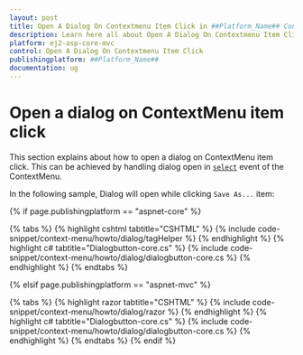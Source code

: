 ```yaml
---
layout: post
title: Open A Dialog On Contextmenu Item Click in ##Platform_Name## Context Menu Component
description: Learn here all about Open A Dialog On Contextmenu Item Click in Syncfusion ##Platform_Name## Context Menu component and more.
platform: ej2-asp-core-mvc
control: Open A Dialog On Contextmenu Item Click
publishingplatform: ##Platform_Name##
documentation: ug
---
```


# Open a dialog on ContextMenu item click

This section explains about how to open a dialog on ContextMenu item click. This can be achieved by
handling dialog open in [`select`](https://help.syncfusion.com/cr/cref_files/aspnetcore-js2/aspnetcore/Syncfusion.EJ2~Syncfusion.EJ2.Navigations.ContextMenu~Select.html) event of the ContextMenu.

In the following sample, Dialog will open while clicking `Save As...` item:

{% if page.publishingplatform == "aspnet-core" %}

{% tabs %}
{% highlight cshtml tabtitle="CSHTML" %}
{% include code-snippet/context-menu/howto/dialog/tagHelper %}
{% endhighlight %}
{% highlight c# tabtitle="Dialogbutton-core.cs" %}
{% include code-snippet/context-menu/howto/dialog/dialogbutton-core.cs %}
{% endhighlight %}
{% endtabs %}

{% elsif page.publishingplatform == "aspnet-mvc" %}

{% tabs %}
{% highlight razor tabtitle="CSHTML" %}
{% include code-snippet/context-menu/howto/dialog/razor %}
{% endhighlight %}
{% highlight c# tabtitle="Dialogbutton-core.cs" %}
{% include code-snippet/context-menu/howto/dialog/dialogbutton-core.cs %}
{% endhighlight %}
{% endtabs %}
{% endif %}



